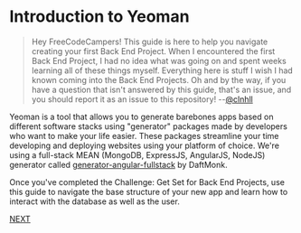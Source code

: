 # Introduction to Yeoman

> Hey FreeCodeCampers! This guide is here to help you navigate creating your first Back End Project. When I encountered the first Back End Project, I had no idea what was going on and spent weeks learning all of these things myself. Everything here is stuff I wish I had known coming into the Back End Projects. Oh and by the way, if you have a question that isn't answered by this guide, that's an issue, and you should report it as an issue to this repository! --[@clnhll](http://twitter.com/clnhll)

Yeoman is a tool that allows you to generate barebones apps based on different software stacks using "generator" packages made by developers who want to make your life easier. These packages streamline your time developing and deploying websites using your platform of choice. We're using a full-stack MEAN (MongoDB, ExpressJS, AngularJS, NodeJS) generator called [generator-angular-fullstack](https://github.com/DaftMonk/generator-angular-fullstack) by DaftMonk.

Once you've completed the Challenge: Get Set for Back End Projects, use this guide to navigate the base structure of your new app and learn how to interact with the database as well as the user.

[NEXT](http://forum.freecodecamp.com/t/guides-to-back-end-projects/14265)
